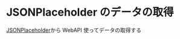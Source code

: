 # JSONPlaceholder のデータの取得

[JSONPlaceholder](https://jsonplaceholder.typicode.com/)から WebAPI 使ってデータの取得する
